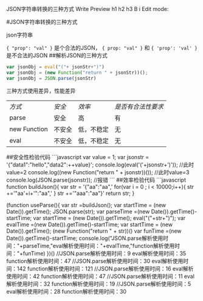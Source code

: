 JSON字符串转换的三种方式
Write  Preview
h1 h2 h3      B i        Edit mode:  

#JSON字符串转换的三种方式

json字符串

`{ "prop": "val" }` 是个合法的JSON，
`{ prop: "val" }` 和 `{ 'prop': 'val' }` 是不合法的JSON
##解析JSON的三种方式
```javascript
var jsonObj = eval("("+ jsonStr+")") 
var jsonObj = (new Function("return " + jsonStr))();
var jsonObj = JSON.parse(jsonStr)
```
三种方式使用差异，性能差异

<table>
<tbody>
<tr><td><em>方式</em></td><td><em>安全</em></td><td><em>效率</em></td><td><em>是否有合法性要求</em></td></tr>
<tr><td> parse</td><td> 安全 </td><td> 高 </td><td> 有</tr>
<tr><td> new Function</td><td> 不安全 </td><td> 低，不稳定 </td><td> 无</tr>
<tr><td> eval </td><td> 不安全 </td><td> 低，不稳定 </td><td> 无</tr>
</tbody>
</table>
##安全性检验代码
```javascript
var value = 1;
var jsonstr = '{"data1":"hello","data2":++value}';
console.log(eval('('+jsonstr+')')); //此时value=2
console.log((new Function("return " + jsonstr))()); //此时value=3
console.log(JSON.parse(jsonstr)); //报错
```
##效率检验代码
```javascript
 function buildJson(){
	var str = '{"aa":"aa",'
	for(var i = 0 ; i < 10000;i++){
		str +='"aa'+i+'":"aa",'
	}
	str +='"aaa":"aa"}'
	return str;
}

(function useParse(){
	var str =buildJson();
	var startTime = (new Date()).getTime();
	JSON.parse(str);
	var parseTime =(new Date()).getTime()-startTime;
	var startTime = (new Date()).getTime();
	eval("("+str+")");
	var evalTime =(new Date()).getTime()-startTime;
	var startTime = (new Date()).getTime();
	(new Function("return " + str))()
	var funTime =(new Date()).getTime()-startTime;
	console.log("JSON.parse解析使用时间："+parseTime,"eval解析使用时间："+evalTime,"function解析使用时间："+funTime)
})()
//JSON.parse解析使用时间：9 eval解析使用时间：35 function解析使用时间：47
//JSON.parse解析使用时间：30 eval解析使用时间：142 function解析使用时间：121
//JSON.parse解析使用时间：16 eval解析使用时间：42 function解析使用时间：47
//JSON.parse解析使用时间：11 eval解析使用时间：32 function解析使用时间：19
//JSON.parse解析使用时间：5 eval解析使用时间：28 function解析使用时间：30
```

